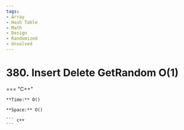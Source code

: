 ```yaml
---
tags:
- Array
- Hash Table
- Math
- Design
- Randomized
- Unsolved
---
```



# 380. Insert Delete GetRandom O(1)

=== "C++"

    **Time:** O()

    **Space:** O()

    ``` c++
    ```